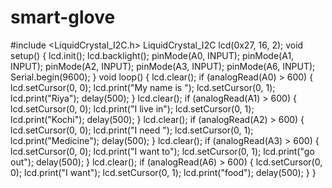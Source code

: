 # smart-glove
#include <LiquidCrystal_I2C.h>
LiquidCrystal_I2C lcd(0x27, 16, 2);
void setup() {
lcd.init();
lcd.backlight();
pinMode(A0, INPUT);
pinMode(A1, INPUT);
pinMode(A2, INPUT);
pinMode(A3, INPUT);
pinMode(A6, INPUT);
Serial.begin(9600);
}
void loop() {
lcd.clear();
if (analogRead(A0) > 600) {
lcd.setCursor(0, 0);
lcd.print("My name is ");
lcd.setCursor(0, 1);
lcd.print("Riya");
delay(500);
}
lcd.clear();
if (analogRead(A1) > 600) {
lcd.setCursor(0, 0);
lcd.print("I live in");
lcd.setCursor(0, 1);
lcd.print("Kochi");
delay(500);
}
lcd.clear();
if (analogRead(A2) > 600) {
lcd.setCursor(0, 0);
lcd.print("I need ");
lcd.setCursor(0, 1);
lcd.print("Medicine");
delay(500);
}
lcd.clear();
if (analogRead(A3) > 600) {
lcd.setCursor(0, 0);
lcd.print("I want to");
lcd.setCursor(0, 1);
lcd.print("go out");
delay(500);
}
lcd.clear();
if (analogRead(A6) > 600) {
lcd.setCursor(0, 0);
lcd.print("I want");
lcd.setCursor(0, 1);
lcd.print("food");
delay(500);
}
}



